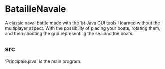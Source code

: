 # BatailleNavale
 
 A classic naval battle made with the 1st Java GUI tools I learned without the multiplayer aspect.
 With the possibility of placing your boats, rotating them, and then shooting the grid representing the sea and the boats.




## src

'Principale.java' is the main program.